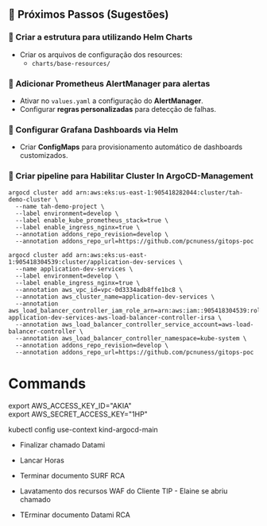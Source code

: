 ## 📌 Próximos Passos (Sugestões)

### 🔹 Criar a estrutura para utilizando Helm Charts
- Criar os arquivos de configuração dos resources:
  - `charts/base-resources/`

### 🔹 Adicionar Prometheus AlertManager para alertas
- Ativar no `values.yaml` a configuração do **AlertManager**.
- Configurar **regras personalizadas** para detecção de falhas.

### 🔹 Configurar Grafana Dashboards via Helm
- Criar **ConfigMaps** para provisionamento automático de dashboards customizados.

### 🔹 Criar pipeline para Habilitar Cluster In ArgoCD-Management

```
argocd cluster add arn:aws:eks:us-east-1:905418282044:cluster/tah-demo-cluster \
  --name tah-demo-project \
  --label environment=develop \
  --label enable_kube_prometheus_stack=true \
  --label enable_ingress_nginx=true \
  --annotation addons_repo_revision=develop \
  --annotation addons_repo_url=https://github.com/pcnuness/gitops-poc
```

```
argocd cluster add arn:aws:eks:us-east-1:905418304539:cluster/application-dev-services \
  --name application-dev-services \
  --label environment=develop \
  --label enable_ingress_nginx=true \
  --annotation aws_vpc_id=vpc-0d3334adb8ffe1bc8 \
  --annotation aws_cluster_name=application-dev-services \
  --annotation aws_load_balancer_controller_iam_role_arn=arn:aws:iam::905418304539:role/cpe-application-dev-services-aws-load-balancer-controller-irsa \
  --annotation aws_load_balancer_controller_service_account=aws-load-balancer-controller \
  --annotation aws_load_balancer_controller_namespace=kube-system \
  --annotation addons_repo_revision=develop \
  --annotation addons_repo_url=https://github.com/pcnuness/gitops-poc
```

# Commands

export AWS_ACCESS_KEY_ID="AKIA"          
export AWS_SECRET_ACCESS_KEY="1HP"

kubectl config use-context kind-argocd-main


 - Finalizar chamado Datami
 - Lancar Horas

 - Terminar documento SURF RCA
 - Lavatamento dos recursos WAF do Cliente TIP - Elaine se abriu chamado
 - TErminar documento Datami RCA